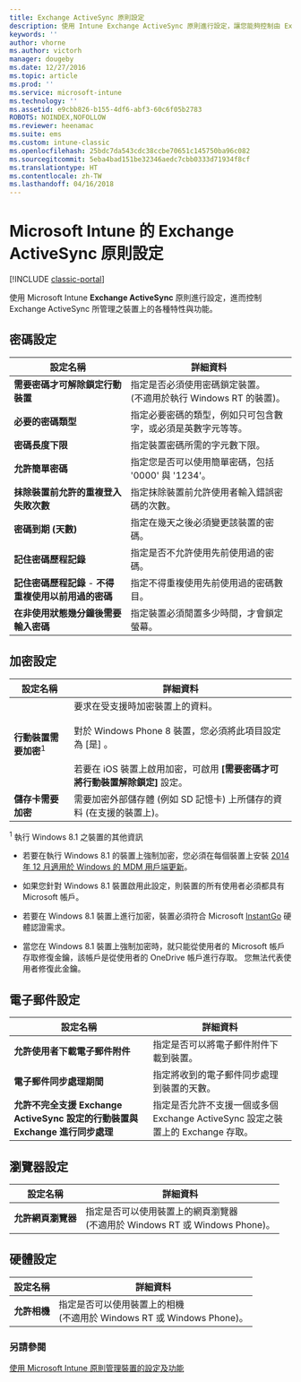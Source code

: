 ```yaml
---
title: Exchange ActiveSync 原則設定
description: 使用 Intune Exchange ActiveSync 原則進行設定，讓您能夠控制由 Exchange ActiveSync 所管理之裝置上的特性與功能。
keywords: ''
author: vhorne
ms.author: victorh
manager: dougeby
ms.date: 12/27/2016
ms.topic: article
ms.prod: ''
ms.service: microsoft-intune
ms.technology: ''
ms.assetid: e9cbb826-b155-4df6-abf3-60c6f05b2783
ROBOTS: NOINDEX,NOFOLLOW
ms.reviewer: heenamac
ms.suite: ems
ms.custom: intune-classic
ms.openlocfilehash: 25bdc7da543cdc38ccbe70651c145750ba96c082
ms.sourcegitcommit: 5eba4bad151be32346aedc7cbb0333d71934f8cf
ms.translationtype: HT
ms.contentlocale: zh-TW
ms.lasthandoff: 04/16/2018
---
```

# <a name="exchange-activesync-policy-settings-in-microsoft-intune"></a>Microsoft Intune 的 Exchange ActiveSync 原則設定

[!INCLUDE [classic-portal](../includes/classic-portal.md)]

使用 Microsoft Intune **Exchange ActiveSync** 原則進行設定，進而控制 Exchange ActiveSync 所管理之裝置上的各種特性與功能。


## <a name="password-settings"></a>密碼設定

|設定名稱|詳細資料
|----------------|---|
|**需要密碼才可解除鎖定行動裝置**|指定是否必須使用密碼鎖定裝置。<br>(不適用於執行 Windows RT 的裝置)。|
|**必要的密碼類型**|指定必要密碼的類型，例如只可包含數字，或必須是英數字元等等。|
|**密碼長度下限**|指定裝置密碼所需的字元數下限。|
|**允許簡單密碼**|指定您是否可以使用簡單密碼，包括 '0000' 與 '1234'。|
|**抹除裝置前允許的重複登入失敗次數**|指定抹除裝置前允許使用者輸入錯誤密碼的次數。|
|**密碼到期 (天數)**|指定在幾天之後必須變更該裝置的密碼。
|**記住密碼歷程記錄**|指定是否不允許使用先前使用過的密碼。|
|**記住密碼歷程記錄** - **不得重複使用以前用過的密碼**|指定不得重複使用先前使用過的密碼數目。|
|**在非使用狀態幾分鐘後需要輸入密碼**|指定裝置必須閒置多少時間，才會鎖定螢幕。

## <a name="encryption-settings"></a>加密設定

|                           設定名稱                           |                                                                                                                                    詳細資料                                                                                                                                    |
|------------------------------------------------------------------|-------------------------------------------------------------------------------------------------------------------------------------------------------------------------------------------------------------------------------------------------------------------------------|
| <strong>行動裝置需要加密</strong><sup>1</sup> | 要求在受支援時加密裝置上的資料。<br><br>對於 Windows Phone 8 裝置，您必須將此項目設定為 [是] 。<br /><br />若要在 iOS 裝置上啟用加密，可啟用 <strong>[需要密碼才可將行動裝置解除鎖定]</strong> 設定。 |
|       <strong>儲存卡需要加密</strong>       |                                                                                  需要加密外部儲存體 (例如 SD 記憶卡) 上所儲存的資料 (在支援的裝置上)。                                                                                  |

<sup>1</sup> 執行 Windows 8.1 之裝置的其他資訊

-   若要在執行 Windows 8.1 的裝置上強制加密，您必須在每個裝置上安裝 [2014 年 12 月適用於 Windows 的 MDM 用戶端更新](https://support.microsoft.com/kb/3013816)。

-   如果您針對 Windows 8.1 裝置啟用此設定，則裝置的所有使用者必須都具有 Microsoft 帳戶。

-   若要在 Windows 8.1 裝置上進行加密，裝置必須符合 Microsoft [InstantGo](http://blogs.windows.com/bloggingwindows/2014/06/19/instantgo-a-better-way-to-sleep/) 硬體認證需求。

-   當您在 Windows 8.1 裝置上強制加密時，就只能從使用者的 Microsoft 帳戶存取修復金鑰，該帳戶是從使用者的 OneDrive 帳戶進行存取。 您無法代表使用者修復此金鑰。

## <a name="email-settings"></a>電子郵件設定

|設定名稱|詳細資料
|----------------|---|
|**允許使用者下載電子郵件附件**|指定是否可以將電子郵件附件下載到裝置。|
|**電子郵件同步處理期間**|指定將收到的電子郵件同步處理到裝置的天數。
|**允許不完全支援 Exchange ActiveSync 設定的行動裝置與 Exchange 進行同步處理**|指定是否允許不支援一個或多個 Exchange ActiveSync 設定之裝置上的 Exchange 存取。

## <a name="browser-settings"></a>瀏覽器設定

|設定名稱|詳細資料
|----------------|---|
|**允許網頁瀏覽器**|指定是否可以使用裝置上的網頁瀏覽器<br>(不適用於 Windows RT 或 Windows Phone)。

## <a name="hardware-settings"></a>硬體設定

|設定名稱|詳細資料
|----------------|---|
|**允許相機**|指定是否可以使用裝置上的相機<br>(不適用於 Windows RT 或 Windows Phone)。



### <a name="see-also"></a>另請參閱
[使用 Microsoft Intune 原則管理裝置的設定及功能](manage-settings-and-features-on-your-devices-with-microsoft-intune-policies.md)
